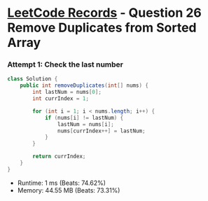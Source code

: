 # [LeetCode Records](../../README.md) - Question 26 Remove Duplicates from Sorted Array

### Attempt 1: Check the last number
```java
class Solution {
    public int removeDuplicates(int[] nums) {
        int lastNum = nums[0];
        int currIndex = 1;

        for (int i = 1; i < nums.length; i++) {
            if (nums[i] != lastNum) {
                lastNum = nums[i];
                nums[currIndex++] = lastNum;
            }
        }

        return currIndex;
    }
}
```
- Runtime: 1 ms (Beats: 74.62%)
- Memory: 44.55 MB (Beats: 73.31%)

<br>
